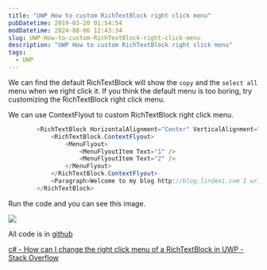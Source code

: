 ```yaml
---
title: "UWP How to custom RichTextBlock right click menu"
pubDatetime: 2019-03-20 01:54:54
modDatetime: 2024-08-06 12:43:34
slug: UWP-How-to-custom-RichTextBlock-right-click-menu
description: "UWP How to custom RichTextBlock right click menu"
tags:
  - UWP
---
```





We can find the default RichTextBlock will show the `copy` and the `select all` menu when we right click it.
If you think the default menu is too boring, try customizing the RichTextBlock right click menu.

<!--more-->


<!-- CreateTime:2019/3/20 9:54:54 -->

<!-- csdn -->

We can use ContextFlyout to custom RichTextBlock right click menu.

```csharp
        <RichTextBlock HorizontalAlignment="Center" VerticalAlignment="Center">
            <RichTextBlock.ContextFlyout>
                <MenuFlyout>
                    <MenuFlyoutItem Text="1" />
                    <MenuFlyoutItem Text="2" />
                </MenuFlyout>
            </RichTextBlock.ContextFlyout>
            <Paragraph>Welcome to my blog http://blog.lindexi.com I write some UWP blogs</Paragraph>
        </RichTextBlock>
```

Run the code and you can see this image.

<!-- ![](images/img-How can I change the right click menu of a RichTextBlock-modify-1abcff3e7d43f4589c5d37a8dc22a86a.gif) -->

![](images/img-lindexi%2F201932094724277.png)

All code is in [github](https://github.com/lindexi/lindexi_gd/tree/7a716887868435aab72683997806c9e7133722b4/LekaryusijefowHirgemsterevepalltrallxay)

[c# - How can I change the right click menu of a RichTextBlock in UWP - Stack Overflow](https://stackoverflow.com/a/55252373/6116637 )


